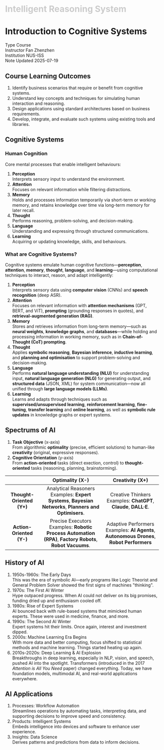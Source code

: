 <h1 style="color: #ccc">Intelligent Reasoning System</h1>

# Introduction to Cognitive Systems

<div class="badge">
    <span class="key">Type</span>
    <span class="value">Course</span>
</div>
<div class="badge">
    <span class="key">Instructor</span>
    <span class="value">Fan Zhenzhen</span>
</div>
<div class="badge">
    <span class="key">Institution</span>
    <span class="value">NUS-ISS</span>
</div>
<div class="badge">
    <span class="key">Note Updated</span>
    <span class="value">2025-07-19</span>
</div>

## Course Learning Outcomes

1.  Identify business scenarios that require or benefit from cognitive systems.
2.  Understand key concepts and techniques for simulating human interaction and reasoning.
3.  Design applications using standard architectures based on business requirements.
4.  Develop, integrate, and evaluate such systems using existing tools and libraries.

## Cognitive Systems

### Human Cognition

Core mental processes that enable intelligent behaviours:

1.  **Perception**<br>
    Interprets sensory input to understand the environment.
2.  **Attention**<br>
    Focuses on relevant information while filtering distractions.
3.  **Memory**<br>
    Holds and processes information temporarily via short-term or working memory, and retains knowledge over time via long-term memory for later recall.
4.  **Thought**<br>
    Performs reasoning, problem-solving, and decision-making.
5.  **Language**<br>
    Understanding and expressing through structured communications.
6.  **Learning**<br>
    Acquiring or updating knowledge, skills, and behaviours.

### What are Cognitive Systems?

Cognitive systems emulate human cognitive functions&mdash;**perception**, **attention**, **memory**, **thought**, **language**, and **learning**&mdash;using computational techniques to interact, reason, and adapt intelligently:

1.  **Perception**<br>
    Interprets sensory data using **computer vision** (CNNs) and **speech recognition** (deep ASR).
2.  **Attention**<br>
    Focuses on relevant information with **attention mechanisms** (GPT, BERT, and ViT), **prompting** (grounding responses in quotes), and **retrieval-augmented generation (RAG)**.
3.  **Memory**<br>
    Stores and retrieves information from long-term memory&mdash;such as **neural weights**, **knowledge graphs**, and **databases**&mdash;while holding and processing information in working memory, such as in **Chain-of-Thought (CoT) prompting**.
4.  **Thought**<br>
    Applies **symbolic reasoning**, **Bayesian inference**, **inductive learning**, and **planning and optimisation** to support problem-solving and decision-making.
5.  **Language**<br>
    Performs **natural language understanding (NLU)** for understanding input, **natural language generation (NLG)** for generating output, and **structured data** (JSON, XML) for system communication&mdash;now all unified through **large language models (LLMs)**.
6.  **Learning**<br>
    Learns and adapts through techniques such as **supervised/unsupervised learning**, **reinforcement learning**, **fine-tuning**, **transfer learning** and **online learning**, as well as **symbolic rule updates** in knowledge graphs or expert systems.

## Spectrums of AI

1.  **Task Objective** (x-axis)<br>
    From algorithmic **optimality** (precise, efficient solutions) to human-like **creativity** (original, expressive responses).
2.  **Cognitive Orientation** (y-axis)<br>
    From **action-oriented** tasks (direct exection, control) to **thought-oriented** tasks (reasoning, planning, brainstorming).

| | Optimality (X-) | Creativity (X+) |
|:---:|:---:|:---:|
| **Thought-Oriented (Y+)** | Analytical Reasoners<br>Examples: **Expert Systems**, **Bayesian Networks**, **Planners and Optimisers**. | Creative Thinkers<br>Examples: **ChatGPT**, **Claude**, **DALL&middot;E**. |
| **Action-Oriented (Y-)** | Precise Executors<br>Examples: **Robotic Process Automation (RPA)**, **Factory Robots**, **Robot Vacuums**. | Adaptive Performers<br>Examples: **AI Agents**, **Autonomous Drones**, **Robot Performers** |

## History of AI

1.  1950s-1960s: The Early Days<br>
    This was the era of symbolic AI&mdash;early programs like Logic Theorist and General Problem Solver showed the first signs of machines "thinking".
2.  1970s: The First AI Winter<br>
    Hype outpaced progress. When AI could not deliver on its big promises, funding dried up and enthusiasm cooled off.
3.  1980s: Rise of Expert Systems<br>
    AI bounced back with rule-based systems that mimicked human experts. These were used in medicine, finance, and more.
4.  1990s: The Second AI Winter<br>
    Expert systems hit their limits. Once again, interest and investment dipped.
5.  2000s: Machine Learning Era Begins<br>
    With more data and better computing, focus shifted to statistical methods and machine learning. Things started heating up again.
6.  2010s-2020s: Deep Learning & AI Explosion<br>
    Breakthroughs in deep learning, especially in NLP, vision, and speech, pushed AI into the spotlight. Transformers (introduced in the 2017 *Attention is All You Need* paper) changed everything. Today, we have foundation models, multimodal AI, and real-world applications everywhere.

## AI Applications

1.  Processes: Workflow Automation<br>
    Streamlines operations by automating tasks, interpreting data, and supporting decisions to improve speed and consistency.
2.  Products: Intelligent Systems<br>
    Embeds intelligence into devices and software to enhance user experience.
3.  Insights: Data Science<br>
    Derives patterns and predictions from data to inform decisions.

